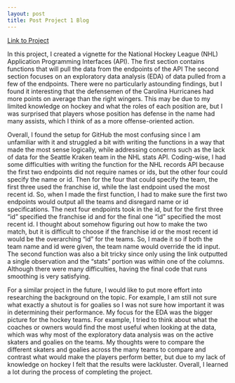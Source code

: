 ```yaml
---
layout: post
title: Post Project 1 Blog
---
```


[Link to Project](https://maggief2.github.io/ST558Project1/)

In this project, I created a vignette for the National Hockey League (NHL) Application Programming Interfaces (API). The first section contains functions that will pull the data from the endpoints of the API The second section focuses on an exploratory data analysis (EDA) of data pulled from a few of the endpoints. There were no particularly astounding findings, but I found it interesting that the defensemen of the Carolina Hurricanes had more points on average than the right wingers. This may be due to my limited knowledge on hockey and what the roles of each position are, but I was surprised that players whose position has defense in the name had many assists, which I think of as a more offense-oriented action. 

Overall, I found the setup for GitHub the most confusing since I am unfamiliar with it and struggled a bit with writing the functions in a way that made the most sense logically, while addressing concerns such as the lack of data for the Seattle Kraken team in the NHL stats API. Coding-wise, I had some difficulties with writing the function for the NHL records API because the first two endpoints did not require names or ids, but the other four could specify the name or id. Then for the four that could specify the team, the first three used the franchise id, while the last endpoint used the most recent id. So, when I made the first function, I had to make sure the first two endpoints would output all the teams and disregard name or id specifications. The next four endpoints took in the id, but for the first three “id” specified the franchise id and for the final one “id” specified the most recent id. I thought about somehow figuring out how to make the two match, but it is difficult to choose if the franchise id or the most recent id would be the overarching “id” for the teams. So, I made it so if both the team name and id were given, the team name would override the id input. The second function was also a bit tricky since only using the link outputted a single observation and the “stats” portion was within one of the columns. Although there were many difficulties, having the final code that runs smoothing is very satisfying. 

For a similar project in the future, I would like to put more effort into researching the background on the topic. For example, I am still not sure what exactly a shutout is for goalies so I was not sure how important it was in determining their performance. My focus for the EDA was the bigger picture for the hockey teams. For example, I tried to think about what the coaches or owners would find the most useful when looking at the data, which was why most of the exploratory data analysis was on the active skaters and goalies on the teams. My thoughts were to compare the different skaters and goalies across the many teams to compare and contrast what would make the players perform better, but due to my lack of knowledge on hockey I felt that the results were lackluster. Overall, I learned a lot during the process of completing the project.

